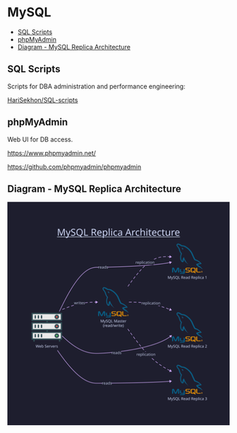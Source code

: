 # MySQL

<!-- INDEX_START -->

- [SQL Scripts](#sql-scripts)
- [phpMyAdmin](#phpmyadmin)
- [Diagram - MySQL Replica Architecture](#diagram---mysql-replica-architecture)

<!-- INDEX_END -->

## SQL Scripts

Scripts for DBA administration and performance engineering:

[HariSekhon/SQL-scripts](https://github.com/HariSekhon/SQL-scripts)

## phpMyAdmin

Web UI for DB access.

<https://www.phpmyadmin.net/>

<https://github.com/phpmyadmin/phpmyadmin>

## Diagram - MySQL Replica Architecture

![MySQL Replica Architecture](https://github.com/HariSekhon/Diagrams-as-Code/raw/master/images/mysql_replica_architecture.svg)

